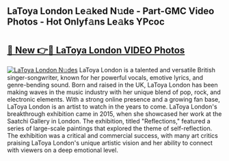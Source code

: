 ## LaToya London Le𝚊ked N𝚞de - Part-GMC Video Photos - Hot Onlyf𝚊ns Le𝚊ks YPcoc

# <h2><a href="http://ac44877.deff.icu/?id=LaToya+London">🔗 New 👉🔴 LaToya London VIDEO Photos</a></h2>

[![LaToya London N𝚞des](https://i.imgur.com/rIISA9y.gif)](http://ac44877.deff.icu/?id=LaToya+London)
LaToya London is a talented and versatile British singer-songwriter, known for her powerful vocals, emotive lyrics, and genre-bending sound. Born and raised in the UK, LaToya London has been making waves in the music industry with her unique blend of pop, rock, and electronic elements. With a strong online presence and a growing fan base, LaToya London is an artist to watch in the years to come. LaToya London's breakthrough exhibition came in 2015, when she showcased her work at the Saatchi Gallery in London. The exhibition, titled "Reflections," featured a series of large-scale paintings that explored the theme of self-reflection. The exhibition was a critical and commercial success, with many art critics praising LaToya London's unique artistic vision and her ability to connect with viewers on a deep emotional level.
